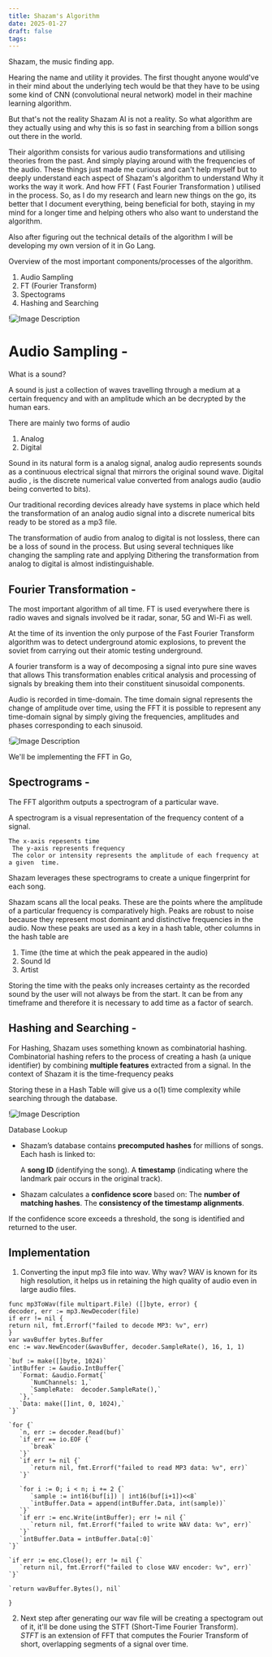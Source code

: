 ```yaml
---
title: Shazam's Algorithm
date: 2025-01-27
draft: false
tags:
---
```


Shazam, the music finding app. 

Hearing the name and utility it provides. The first thought anyone would've in their mind about the underlying tech would be that they have to be using some kind of CNN (convolutional neural network) model in their machine learning algorithm. 

But that's not the reality Shazam AI is not a reality. So what algorithm are they actually using and why this is so fast in searching from a billion songs out there in the world.

Their algorithm consists for various audio transformations and utilising theories from the past. And simply playing around with the frequencies of the audio.
These things just made me curious and can't help myself but to deeply understand each aspect of Shazam's algorithm to understand Why it works the way it work. And how FFT ( Fast Fourier Transformation ) utilised in the process. So, as I do my research and learn new things on the go, its better that I document everything, being beneficial for both, staying in my mind for a longer time and helping others who also want to understand the algorithm.

Also after figuring out the technical details of the algorithm I will be developing my own version of it in Go Lang.


Overview of the most important components/processes of the algorithm.

1. Audio Sampling
2. FT (Fourier Transform)
3. Spectograms
4. Hashing and Searching


!![Image Description](/images/Pasted%20image%2020250303162835.png)



# Audio Sampling - 

What is a sound?

A sound is just a collection of waves travelling through a medium at a certain frequency and with an amplitude which an be decrypted by the human ears.

There are mainly two forms of audio 
1. Analog
2. Digital

Sound in its natural form is a analog signal, analog audio represents sounds as a continuous electrical signal that mirrors the original sound wave.
Digital audio , is the discrete numerical value converted from analogs audio (audio being converted to bits).

Our traditional recording devices already have systems in place which held the transformation of an analog audio signal into a discrete numerical bits ready to be stored as a mp3 file.

The transformation of audio from analog to digital is not lossless, there can be a loss of sound in the process. But using several techniques like changing the sampling rate and applying Dithering the transformation from analog to digital is almost indistinguishable.



## Fourier Transformation - 


The most important algorithm of all time. FT is used everywhere there is radio waves and signals involved be it radar, sonar, 5G and Wi-Fi  as well.

At the time of its invention the only purpose of the Fast Fourier Transform algorithm was to detect underground atomic explosions, to prevent the soviet from carrying out their atomic testing underground.

A fourier transform is a way of decomposing a signal into pure sine waves that allows 
This transformation enables critical analysis and processing of signals by breaking them into their constituent sinusoidal components.

Audio is recorded in time-domain. The time domain signal represents the change of amplitude over time, using the FFT it is possible to represent any time-domain signal by simply giving the frequencies, amplitudes and phases corresponding to each sinusoid.

!![Image Description](/images/Pasted%20image%2020250305141720.png)



We'll be implementing the FFT in Go,


## Spectrograms -


The FFT algorithm outputs a spectrogram of a particular wave.

A spectrogram is a visual representation of the frequency content of a signal.

	The x-axis repesents time
	 The y-axis represents frequency
	 The color or intensity represents the amplitude of each frequency at a given  time.

Shazam leverages these spectrograms to create a unique fingerprint for each song.

Shazam scans all the local peaks. These are the points where the amplitude of a particular frequency is comparatively high.
Peaks are robust to noise because they represent most dominant and distinctive frequencies in the audio.
Now these peaks are used as a key in a hash table, other columns in the hash table are 
1. Time (the time at which the peak appeared in the audio)
2. Sound Id
3. Artist


Storing the time with the peaks only increases certainty as the recorded sound by the user will not always be from the start. It can be from any timeframe and therefore it is necessary to add time as a factor of search.



## Hashing and Searching - 

For Hashing, Shazam uses something known as combinatorial hashing.
Combinatorial hashing refers to the process of creating a hash (a unique identifier) by combining **multiple features** extracted from a signal. In the context of Shazam it is the time-frequency peaks

Storing these in a Hash Table will give us a o(1) time complexity while searching through the database.

!![Image Description](/images/Pasted%20image%2020250305145400.png)



Database Lookup

- Shazam’s database contains **precomputed hashes** for millions of songs. Each hash is linked to:
    
    A **song ID** (identifying the song).
    A **timestamp** (indicating where the landmark pair occurs in the original track).

- Shazam calculates a **confidence score** based on:
    The **number of matching hashes**.
    The **consistency of the timestamp alignments**.
        
 If the confidence score exceeds a threshold, the song is identified and returned to the user.



## Implementation

1. Converting the input mp3 file into wav.
Why wav? WAV is known for its high resolution, it helps us in retaining the high quality of audio even in large audio files.


`func mp3ToWav(file multipart.File) ([]byte, error) {`  
    `decoder, err := mp3.NewDecoder(file)`  
    `if err != nil {`  
       `return nil, fmt.Errorf("failed to decode MP3: %v", err)`  
    `}`  
    `var wavBuffer bytes.Buffer`  
    `enc := wav.NewEncoder(&wavBuffer, decoder.SampleRate(), 16, 1, 1)`  
  
    `buf := make([]byte, 1024)`  
    `intBuffer := &audio.IntBuffer{`  
       `Format: &audio.Format{`  
          `NumChannels: 1,`  
          `SampleRate:  decoder.SampleRate(),`  
       `},`  
       `Data: make([]int, 0, 1024),`   
    `}`  
  
    `for {`  
       `n, err := decoder.Read(buf)`  
       `if err == io.EOF {`  
          `break`  
       `}`  
       `if err != nil {`  
          `return nil, fmt.Errorf("failed to read MP3 data: %v", err)`  
       `}`  
  
       `for i := 0; i < n; i += 2 {`  
          `sample := int16(buf[i]) | int16(buf[i+1])<<8`  
          `intBuffer.Data = append(intBuffer.Data, int(sample))`  
       `}`  
       `if err := enc.Write(intBuffer); err != nil {`  
          `return nil, fmt.Errorf("failed to write WAV data: %v", err)`  
       `}`  
       `intBuffer.Data = intBuffer.Data[:0]`  
    `}`  
  
    `if err := enc.Close(); err != nil {`  
       `return nil, fmt.Errorf("failed to close WAV encoder: %v", err)`  
    `}`  
  
    `return wavBuffer.Bytes(), nil`  
`}`


2. Next step after generating our wav file will be creating a spectogram out of it, it'll be done using the STFT (Short-Time Fourier Transform). _STFT_ is an extension of FFT that computes the Fourier Transform of short, overlapping segments of a signal over time.


   